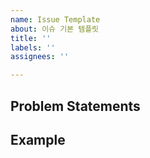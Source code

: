 ```yaml
---
name: Issue Template
about: 이슈 기본 템플릿
title: ''
labels: ''
assignees: ''

---
```


## Problem Statements

<!-- 현재 겪고 있는 문제를 이 단락에 요약해서 적어주세요. -->
<!-- 기능 추가의 경우, 어떤 문제를 해결하기 위해 / 어떤 목적을 위해 추가되었으면 하는지 적어주세요. -->

## Example

<!-- 현재 증상 및 상황을 잘 보여줄 수 있는 이미지나 동영상을 첨부해주세요. -->
